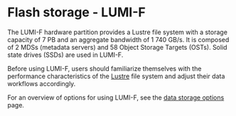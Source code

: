 [lumi-p]: ./lumip.md
[lumi-g]: ../hardware/compute/lumig.md
[data-storage-options]: ../runjobs/lumi_env/storing-data.md

# Flash storage - LUMI-F

The LUMI-F hardware partition provides a Lustre file system with a storage
capacity of 7 PB and an aggregate bandwidth of 1 740 GB/s. It is composed of 2
MDSs (metadata servers) and 58 Object Storage Targets (OSTs). Solid state
drives (SSDs) are used in LUMI-F.

Before using LUMI-F, users should familiarize themselves with the performance
characteristics of the [Lustre](lumip.md#lustre) file system and adjust their
data workflows accordingly.

For an overview of options for using LUMI-F, see the [data storage
options][data-storage-options] page.
